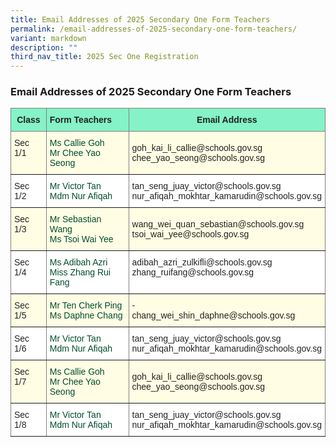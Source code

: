 ```yaml
---
title: Email Addresses of 2025 Secondary One Form Teachers
permalink: /email-addresses-of-2025-secondary-one-form-teachers/
variant: markdown
description: ""
third_nav_title: 2025 Sec One Registration
---
```

<h3>Email Addresses of 2025 Secondary One Form Teachers</h3>

<style type="text/css">
.tg  {border-collapse:collapse;border-spacing:0;}
.tg td{border-color:black;border-style:solid;border-width:1px;font-family:Arial, sans-serif;font-size:14px;
  overflow:hidden;padding:10px 5px;word-break:normal;}
.tg th{border-color:black;border-style:solid;border-width:1px;font-family:Arial, sans-serif;font-size:14px;
  font-weight:normal;overflow:hidden;padding:10px 5px;word-break:normal;}
.tg .tg-h8xx{background-color:#FFFDE4;border-color:inherit;color:#004D2E;text-align:left;vertical-align:top}
.tg .tg-b1ai{background-color:#FFFDE4;border-color:inherit;color:#222;text-align:left;vertical-align:top}
.tg .tg-nnw7{background-color:#85F2C7;border-color:inherit;color:#222;font-weight:bold;text-align:left;vertical-align:middle}
.tg .tg-fpqu{background-color:#FFFDE4;border-color:inherit;color:#222;text-align:left;vertical-align:middle}
.tg .tg-lla3{background-color:#85F2C7;border-color:inherit;color:#222;font-weight:bold;text-align:center;vertical-align:middle}
.tg .tg-ats7{background-color:#FFF;border-color:inherit;color:#222;text-align:left;vertical-align:top}
.tg .tg-ioui{background-color:#FFF;border-color:inherit;color:#004D2E;text-align:left;vertical-align:top}
</style>
<table class="tg">
<thead>
  <tr>
    <th class="tg-lla3"><span style="font-weight:bold;color:#222;background-color:#85F2C7">Class</span></th>
    <th class="tg-nnw7"><span style="font-weight:bold;color:#222;background-color:#85F2C7">
			Form Teachers</span></th>
    <th class="tg-lla3" colspan="3"><span style="font-weight:bold;color:#222;background-color:#85F2C7">Email Address</span></th>
  </tr>
</thead>
<tbody>
  <tr>
    <td class="tg-b1ai">Sec 1/1<span style="color:#222;background-color:#FFFDE4"> </span></td>
    <td class="tg-h8xx"><span style="font-weight:400;color:#004D2E">Ms Callie Goh<br> Mr Chee Yao Seong</span></td>
    <td class="tg-fpqu" colspan="3"><span style="color:#222;background-color:#FFFDE4">     </span>goh_kai_li_callie@schools.gov.sg <br>chee_yao_seong@schools.gov.sg</td>
  </tr>
  <tr>
    <td class="tg-ats7">Sec 1/2<span style="color:#222;background-color:#FFF"> </span></td>
    <td class="tg-ioui"><span style="font-weight:400;color:#004D2E">Mr Victor Tan <br> Mdm Nur Afiqah </span> </td>
    <td class="tg-ats7" colspan="3">tan_seng_juay_victor@schools.gov.sg 
<br>nur_afiqah_mokhtar_kamarudin@schools.gov.sg    </td>
  </tr>
	<tr>
    <td class="tg-b1ai">Sec 1/3<span style="color:#222;background-color:#FFFDE4"> </span></td>
    <td class="tg-h8xx"><span style="font-weight:400;color:#004D2E">Mr Sebastian Wang<br> Ms Tsoi Wai Yee</span></td>
    <td class="tg-fpqu" colspan="3"><span style="color:#222;background-color:#FFFDE4">     </span>wang_wei_quan_sebastian@schools.gov.sg 
 <br>tsoi_wai_yee@schools.gov.sg</td>
  </tr>
  <tr>
    <td class="tg-ats7">Sec 1/4<span style="color:#222;background-color:#FFF"> </span></td>
    <td class="tg-ioui"><span style="font-weight:400;color:#004D2E">Ms Adibah Azri <br> Miss Zhang Rui Fang
 </span> </td>
    <td class="tg-ats7" colspan="3">adibah_azri_zulkifli@schools.gov.sg 
<br>zhang_ruifang@schools.gov.sg</td>
  </tr>
<tr>
    <td class="tg-b1ai">Sec 1/5<span style="color:#222;background-color:#FFFDE4"> </span></td>
    <td class="tg-h8xx"><span style="font-weight:400;color:#004D2E">Mr Ten Cherk Ping<br> Ms Daphne Chang
</span></td>
    <td class="tg-fpqu" colspan="3"><span style="color:#222;background-color:#FFFDE4">     </span>- <br>chang_wei_shin_daphne@schools.gov.sg</td>
  </tr>
  <tr>
    <td class="tg-ats7">Sec 1/6<span style="color:#222;background-color:#FFF"> </span></td>
    <td class="tg-ioui"><span style="font-weight:400;color:#004D2E">Mr Victor Tan <br> Mdm Nur Afiqah </span> </td>
    <td class="tg-ats7" colspan="3">tan_seng_juay_victor@schools.gov.sg 
<br>nur_afiqah_mokhtar_kamarudin@schools.gov.sg    </td>
  </tr>
<tr>
    <td class="tg-b1ai">Sec 1/7<span style="color:#222;background-color:#FFFDE4"> </span></td>
    <td class="tg-h8xx"><span style="font-weight:400;color:#004D2E">Ms Callie Goh<br> Mr Chee Yao Seong</span></td>
    <td class="tg-fpqu" colspan="3"><span style="color:#222;background-color:#FFFDE4">     </span>goh_kai_li_callie@schools.gov.sg <br>chee_yao_seong@schools.gov.sg</td>
  </tr>
  <tr>
    <td class="tg-ats7">Sec 1/8<span style="color:#222;background-color:#FFF"> </span></td>
    <td class="tg-ioui"><span style="font-weight:400;color:#004D2E">Mr Victor Tan <br> Mdm Nur Afiqah </span> </td>
    <td class="tg-ats7" colspan="3">tan_seng_juay_victor@schools.gov.sg 
<br>nur_afiqah_mokhtar_kamarudin@schools.gov.sg    </td>
  </tr>
</tbody></table>